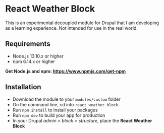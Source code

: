 # React Weather Block

This is an experimental decoupled module for Drupal that I am developing as a learning experience. Not intended for use in the real world.

## Requirements

- Node.js 13.10.x or higher
- npm 6.14.x or higher

**Get Node.js and npm: https://www.npmjs.com/get-npm**

## Installation

- Download the module to your `modules/custom` folder
- On the command line, cd into `react_weather_block`
- Run `npm install` to install your packages
- Run `npm dev` to build your app for production
- In your Drupal _admin > block > structure_, place the **React Weather Block**
